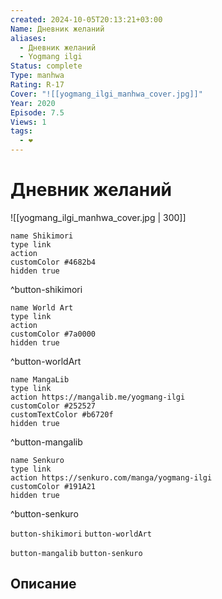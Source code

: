 ```yaml
---
created: 2024-10-05T20:13:21+03:00
Name: Дневник желаний
aliases:
  - Дневник желаний
  - Yogmang ilgi
Status: complete
Type: manhwa
Rating: R-17
Cover: "![[yogmang_ilgi_manhwa_cover.jpg]]"
Year: 2020
Episode: 7.5
Views: 1
tags:
  - ❤
---
```


# Дневник желаний

![[yogmang_ilgi_manhwa_cover.jpg | 300]]

```button
name Shikimori
type link
action 
customColor #4682b4
hidden true
```
^button-shikimori

```button
name World Art
type link
action 
customColor #7a0000
hidden true
```
^button-worldArt

```button
name MangaLib
type link
action https://mangalib.me/yogmang-ilgi
customColor #252527
customTextColor #b6720f
hidden true
```
^button-mangalib

```button
name Senkuro
type link
action https://senkuro.com/manga/yogmang-ilgi
customColor #191A21
hidden true
```
^button-senkuro



`button-shikimori` `button-worldArt`

`button-mangalib` `button-senkuro`

## Описание


